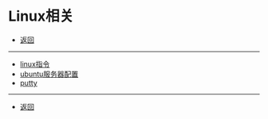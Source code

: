# Linux相关

- [返回](../README.md)

---

- [linux指令](./linux-cmd.md)
- [ubuntu服务器配置](./ubuntu.md)
- [putty](./putty.md)

---

- [返回](../README.md)

<!-- js处理背景和css样式 -->
<script type="module" src="/js/github.js"></script>
